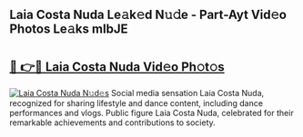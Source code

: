 ## Laia Costa Nuda Le𝚊k𝚎d N𝚞𝚍e - Part-Ayt Vid𝚎o Photos Le𝚊ks mIbJE

# <h2><a href="http://fbczyrc.evod.top/?m=Laia+Costa+Nuda">🔗 👉🔴 Laia Costa Nuda Vid𝚎o Ph𝚘t𝚘s</a></h2>

[![Laia Costa Nuda N𝚞d𝚎s](https://i.imgur.com/8V9OHl7.gif)](http://fbczyrc.evod.top/?m=Laia+Costa+Nuda)
Social media sensation Laia Costa Nuda, recognized for sharing lifestyle and dance content, including dance performances and vlogs. Public figure Laia Costa Nuda, celebrated for their remarkable achievements and contributions to society. 
